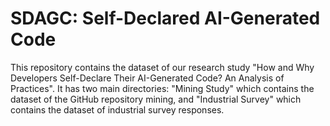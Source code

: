 # SDAGC: Self-Declared AI-Generated Code
This repository contains the dataset of our research study "How and Why Developers Self-Declare Their AI-Generated Code? An Analysis of Practices". It has two main directories: "Mining Study" which contains the dataset of the GitHub repository mining, and "Industrial Survey" which contains the dataset of industrial survey responses.
